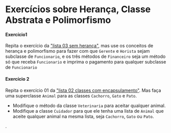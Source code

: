 # Exercícios sobre Herança, Classe Abstrata e Polimorfismo

#### Exercício1
Repita o exercício da ["lista 03 sem herança"](04.01-exercicio_sem_heranca.html), mas use os conceitos de herança e polimorfismo para fazer com que `Gerente` e `Horista` sejam subclasse de `Funcionario`, e os três métodos de `Financeiro` seja um método só que receba `Funcionario` e imprima o pagamento para qualquer subclasse de `Funcionario`


#### Exercício 2

Repita o exercício 01 da ["lista 02 classes com encapsulamento"](../02.02-classes_encapsulamento.html). Mas faça uma superclasse `Animal` para as classes `Cachorro`, `Gato` e `Pato`.
* Modifique o método da classe `Veterinaria` para aceitar qualquer animal.
* Modifique a classe `Cuidador` para que ele tenha uma lista de `Animal` que aceite qualquer animal na mesma lista, seja `Cachorro`, `Gato` ou `Pato`.


.
